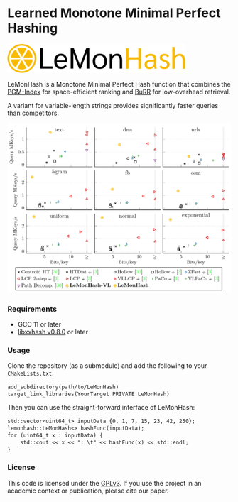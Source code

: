 # Learned Monotone Minimal Perfect Hashing

<img src="lemon_wordmark.png" width="400" alt="Logo">

LeMonHash is a Monotone Minimal Perfect Hash function that combines
the [PGM-Index](https://github.com/gvinciguerra/PGM-index) for space-efficient ranking
and [BuRR](https://github.com/lorenzhs/BuRR) for low-overhead retrieval.

A variant for variable-length strings provides significantly faster queries than competitors.

<img src="plots.png" alt="Screenshot of measurements in paper">

### Requirements

- GCC 11 or later
- [libxxhash v0.8.0](https://github.com/Cyan4973/xxHash/releases/tag/v0.8.0) or later

### Usage

Clone the repository (as a submodule) and add the following to your `CMakeLists.txt`.

```
add_subdirectory(path/to/LeMonHash)
target_link_libraries(YourTarget PRIVATE LeMonHash)
```

Then you can use the straight-forward interface of LeMonHash:

```
std::vector<uint64_t> inputData {0, 1, 7, 15, 23, 42, 250};
lemonhash::LeMonHash<> hashFunc(inputData);
for (uint64_t x : inputData) {
    std::cout << x << ": \t" << hashFunc(x) << std::endl;
}
```

### License

This code is licensed under the [GPLv3](/LICENSE).
If you use the project in an academic context or publication, please cite our paper.
